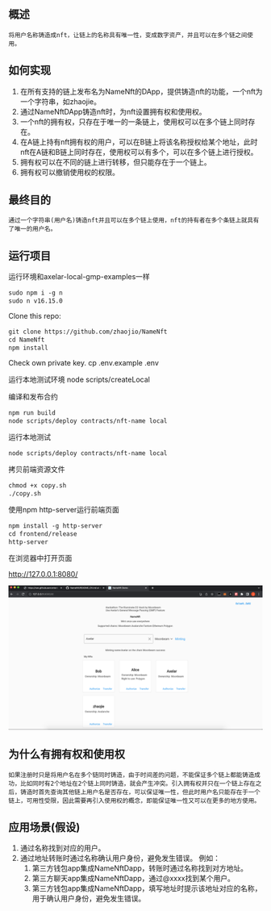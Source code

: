 
## 概述
    
    将用户名称铸造成nft，让链上的名称具有唯一性，变成数字资产，并且可以在多个链之间使用。

## 如何实现

1. 在所有支持的链上发布名为NameNft的DApp，提供铸造nft的功能，一个nft为一个字符串，如zhaojie。
2. 通过NameNftDApp铸造nft时，为nft设置拥有权和使用权。
3. 一个nft的拥有权，只存在于唯一的一条链上，使用权可以在多个链上同时存在。
4. 在A链上持有nft拥有权的用户，可以在B链上将该名称授权给某个地址，此时nft在A链和B链上同时存在，使用权可以有多个，可以在多个链上进行授权。
5. 拥有权可以在不同的链上进行转移，但只能存在于一个链上。
6. 拥有权可以撤销使用权的权限。

## 最终目的
    通过一个字符串(用户名)铸造nft并且可以在多个链上使用，nft的持有者在多个条链上就具有了唯一的用户名。
    
## 运行项目
    
运行环境和axelar-local-gmp-examples一样   
 
    sudo npm i -g n
    sudo n v16.15.0
    
Clone this repo:

    git clone https://github.com/zhaojio/NameNft
    cd NameNft
    npm install
    
Check own private key.
    cp .env.example .env

运行本地测试环境
    node scripts/createLocal

编译和发布合约
    
    npm run build
    node scripts/deploy contracts/nft-name local
    
运行本地测试

    node scripts/deploy contracts/nft-name local
    
拷贝前端资源文件

    chmod +x copy.sh
    ./copy.sh

使用npm http-server运行前端页面
    
    npm install -g http-server
    cd frontend/release
    http-server

在浏览器中打开页面
   
   http://127.0.0.1:8080/
   
![image](https://github.com/zhaojio/NameNft/blob/main/frontend/name-nft-ui.png)
   
   
## 为什么有拥有权和使用权
    如果注册时只是将用户名在多个链同时铸造，由于时间差的问题，不能保证多个链上都能铸造成功，比如同时有2个地址在2个链上同时铸造，就会产生冲突。引入拥有权并只在一个链上存在之后，铸造时首先查询其他链上用户名是否存在，可以保证唯一性，但此时用户名只能存在于一个链上，可用性受限，因此需要再引入使用权的概念，即能保证唯一性又可以在更多的地方使用。

## 应用场景(假设)

1. 通过名称找到对应的用户。
2. 通过地址转账时通过名称确认用户身份，避免发生错误。
    例如：
    1. 第三方钱包app集成NameNftDapp，转账时通过名称找到对方地址。
    2. 第三方聊天app集成NameNftDapp，通过@xxxx找到某个用户。
    3. 第三方钱包app集成NameNftDapp，填写地址时提示该地址对应的名称，用于确认用户身份，避免发生错误。


